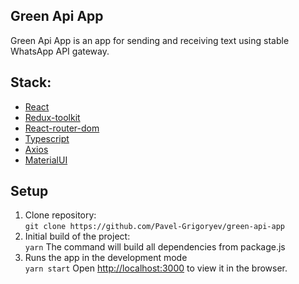 ## Green Api App

Green Api App is an app for sending and receiving text
using stable WhatsApp API gateway.

## Stack:

- [React](https://reactjs.org/)
- [Redux-toolkit](https://redux-toolkit.js.org/)
- [React-router-dom](https://reactrouter.com/en/main)
- [Typescript](https://www.typescriptlang.org/)
- [Axios](https://www.npmjs.com/package/axios)
- [MaterialUI](https://mui.com/)

## Setup

1. Clone repository:  
   `git clone https://github.com/Pavel-Grigoryev/green-api-app`
2. Initial build of the project:  
   `yarn` The command will build all dependencies from package.js
3. Runs the app in the development mode  
   `yarn start`
   Open [http://localhost:3000](http://localhost:3000) to view it in the browser.
